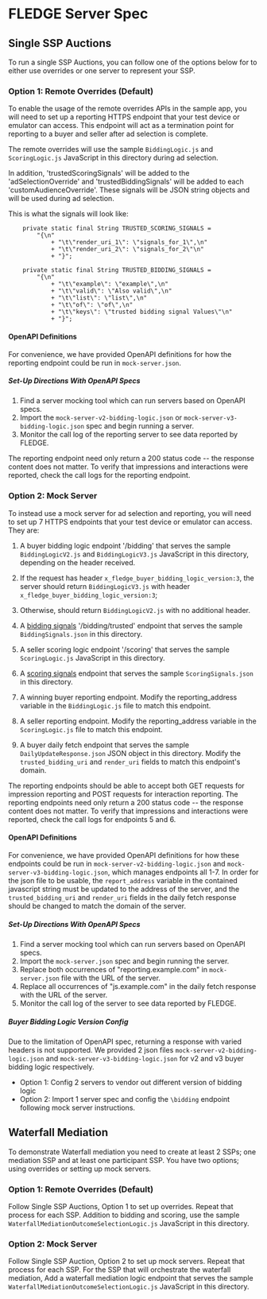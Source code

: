 # FLEDGE Server Spec

## Single SSP Auctions
To run a single SSP Auctions, you can follow one of the options below for to 
either use overrides or one server to represent your SSP.

### Option 1: Remote Overrides (Default)

To enable the usage of the remote overrides APIs in the sample app, you will
need to set up a reporting HTTPS endpoint that your test device or emulator can
access. This endpoint will act as a termination point for reporting to a buyer
and seller after ad selection is complete.

The remote overrides will use the sample `BiddingLogic.js` and `ScoringLogic.js`
JavaScript in this directory during ad selection.

In addition, 'trustedScoringSignals' will be added to the 'adSelectionOverride'
and 'trustedBiddingSignals' will be added to each 'customAudienceOverride'.
These signals will be JSON string objects and will be used during ad selection.

This is what the signals will look like:

```
    private static final String TRUSTED_SCORING_SIGNALS =
        "{\n"
            + "\t\"render_uri_1\": \"signals_for_1\",\n"
            + "\t\"render_uri_2\": \"signals_for_2\"\n"
            + "}";

    private static final String TRUSTED_BIDDING_SIGNALS =
        "{\n"
            + "\t\"example\": \"example\",\n"
            + "\t\"valid\": \"Also valid\",\n"
            + "\t\"list\": \"list\",\n"
            + "\t\"of\": \"of\",\n"
            + "\t\"keys\": \"trusted bidding signal Values\"\n"
            + "}";
```

#### OpenAPI Definitions

For convenience, we have provided OpenAPI definitions for how the reporting
endpoint could be run in `mock-server.json`.

##### Set-Up Directions With OpenAPI Specs

1. Find a server mocking tool which can run servers based on OpenAPI specs.
2. Import the `mock-server-v2-bidding-logic.json` or `mock-server-v3-bidding-logic.json` spec and begin running a server.
3. Monitor the call log of the reporting server to see data reported by FLEDGE.

The reporting endpoint need only return a 200 status code -- the response content does not matter.
To verify that impressions and interactions were reported, check the call logs for the reporting endpoint.

### Option 2: Mock Server
To instead use a mock server for ad selection and reporting, you will need to set
up 7 HTTPS endpoints that your test device or emulator can access. They are:

1. A buyer bidding logic endpoint '/bidding' that serves the sample `BiddingLogicV2.js` and `BiddingLogicV3.js` JavaScript in this directory, depending on the header received.
 1. If the request has header `x_fledge_buyer_bidding_logic_version:3`, the server should return `BiddingLogicV3.js` with header `x_fledge_buyer_bidding_logic_version:3`;
 2. Otherwise, should return `BiddingLogicV2.js` with no additional header.

2. A [bidding signals](https://developer.android.com/design-for-safety/privacy-sandbox/fledge#ad-selection-ad-tech-platform-managed-trusted-server) '/bidding/trusted'
   endpoint that serves the sample `BiddingSignals.json` in this directory.

3. A seller scoring logic endpoint '/scoring' that serves the sample `ScoringLogic.js`
   JavaScript in this directory.

4. A [scoring signals](https://developer.android.com/design-for-safety/privacy-sandbox/fledge#ad-selection-ad-tech-platform-managed-trusted-server)
   endpoint that serves the sample `ScoringSignals.json` in this directory.

5. A winning buyer reporting endpoint. Modify the reporting_address
   variable in the `BiddingLogic.js` file to match this endpoint.

6. A seller reporting endpoint. Modify the reporting_address variable
   in the `ScoringLogic.js` file to match this endpoint.

7. A buyer daily fetch endpoint that serves the sample `DailyUpdateResponse.json`
   JSON object in this directory.  Modify the `trusted_bidding_uri` and
   `render_uri` fields to match this endpoint's domain.


The reporting endpoints should be able to accept both GET requests for impression reporting and POST requests for interaction reporting.
The reporting endpoints need only return a 200 status code -- the response content does not matter. To verify that impressions and interactions were reported,
check the call logs for endpoints 5 and 6.

#### OpenAPI Definitions

For convenience, we have provided OpenAPI definitions for how these endpoints
could be run in `mock-server-v2-bidding-logic.json` and `mock-server-v3-bidding-logic.json`, which manages endpoints all 1-7. In order for the json file to be usable, the
`report_address` variable in the contained javascript string must be updated to
the address of the server, and the `trusted_bidding_uri` and `render_uri` fields in the daily fetch response should be changed to match the
domain of the server.

##### Set-Up Directions With OpenAPI Specs

1. Find a server mocking tool which can run servers based on OpenAPI specs.
2. Import the `mock-server.json` spec and begin running the server.
3. Replace both occurrences of "reporting.example.com" in `mock-server.json`
   file with the URL of the server.
4. Replace all occurrences of "js.example.com" in the daily fetch response with
   the URL of the server.
5. Monitor the call log of the server to see data reported by FLEDGE.

##### Buyer Bidding Logic Version Config
Due to the limitation of OpenAPI spec, returning a response with varied headers is not supported. We provided 2 json files `mock-server-v2-bidding-logic.json` and `mock-server-v3-bidding-logic.json` for v2 and v3 buyer bidding logic respectively.

* Option 1: Config 2 servers to vendor out different version of bidding logic
* Option 2: Import 1 server spec and config the `\bidding` endpoint following mock server instructions.

##  Waterfall Mediation
To demonstrate Waterfall mediation you need to create at least 2 SSPs; one 
mediation SSP and at least one participant SSP. You have two options; using 
overrides or setting up mock servers.

### Option 1: Remote Overrides (Default)
Follow Single SSP Auctions, Option 1 to set up overrides. Repeat that process 
for each SSP. Addition to bidding and scoring, use the sample 
`WaterfallMediationOutcomeSelectionLogic.js` JavaScript in this directory.

### Option 2: Mock Server
Follow Single SSP Auction, Option 2 to set up mock servers. Repeat that process 
for each SSP. For the SSP that will orchestrate the waterfall mediation, Add a 
waterfall mediation logic endpoint that serves the sample 
`WaterfallMediationOutcomeSelectionLogic.js` JavaScript in this directory.
